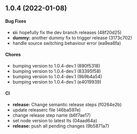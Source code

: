## 1.0.4 (2022-01-08)

#### Bug Fixes

* **ci:** hopefully fix the dev branch releases (48f20d25)
* **dummy:** another dummy fix to trigger release (3173c702)
* handle source switching behaviour error (ea9ea6fa)

#### Chores

* bumping version to 1.0.4-dev.1 (890f5318)
* bumping version to 1.0.4-dev.1 (83395f58)
* bumping version to 1.0.4-dev.1 (9b9b4a54)
* bumping version to 1.0.4-dev.1 (e4019939)

#### CI

* **release:** Change semantic release steps (f0264e2b)
* update releaserc file (46ba597e)
* change release step name (b6f7ae17)
* set node version to latest lts (04aad64a)
* **release:** push all pending changes (9b5871a7)

